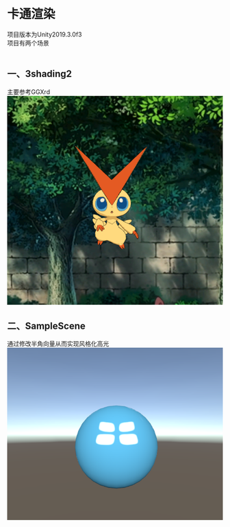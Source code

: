 # 卡通渲染
项目版本为Unity2019.3.0f3<br>
项目有两个场景<br>
<br>
## 一、3shading2
主要参考GGXrd<br>
![image](https://github.com/Straw1997/StudyNPR/blob/master/NPR.png)
## 二、SampleScene
通过修改半角向量从而实现风格化高光<br>
![image](https://github.com/Straw1997/StudyNPR/blob/master/SpecularShape.png)
